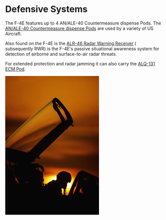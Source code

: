 # Defensive Systems

The F-4E features up
to 4 AN/ALE-40 Countermeasure dispense Pods. The
[AN/ALE-40 Countermeasure dispense Pods](./countermeasures.md) are used by a
variety of US Aircraft.

Also found on the F-4E is the [ALR-46 Radar Warning Receiver](radar_warning_receiver.md) (
subsequently RWR) is the F-4E's passive situational awareness system for detection of airborne and
surface-to-air radar threats.

For extended protection and radar jamming it can also carry the [ALQ-131 ECM Pod](ecm.md).

![Pilot sihouette](../../img/pilot_silhouette.jpg)
